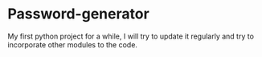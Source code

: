 # Password-generator
My first python project for a while, I will try to update it regularly and try to incorporate other modules to the code.
